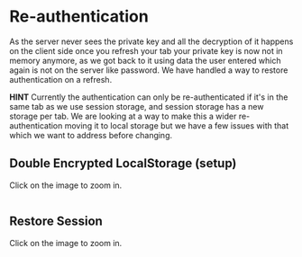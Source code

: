 # Re-authentication

As the server never sees the private key and all the decryption of it happens on the client side once you refresh your tab your private key is now not in memory anymore, as we got back to it using data the user entered which again is not on the server like password. We have handled a way to restore authentication on a refresh.

**HINT**
Currently the authentication can only be re-authenticated if it's in the same tab as we use session storage, and session storage has a new storage per tab. We are looking at a way to make this a wider re-authentication moving it to local storage but we have a few issues with that which we want to address before changing.

## Double Encrypted LocalStorage (setup)

Click on the image to zoom in.

<img :src="$withBase('/double-encryption-localstorage.png')" >

## Restore Session

Click on the image to zoom in.

<img :src="$withBase('/restore-session.png')" >
